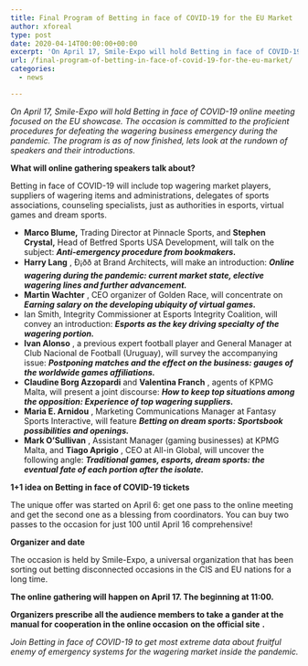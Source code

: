```yaml
---
title: Final Program of Betting in face of COVID-19 for the EU Market
author: xforeal 
type: post
date: 2020-04-14T00:00:00+00:00
excerpt: 'On April 17, Smile-Expo will hold Betting in face of COVID-19 online gathering focused on the EU market '
url: /final-program-of-betting-in-face-of-covid-19-for-the-eu-market/
categories:
  - news

---
```

_On April 17, Smile-Expo will hold_ _Betting in face of COVID-19_  _online meeting focused on the EU showcase. The occasion is committed to the proficient procedures for defeating the wagering business emergency during the pandemic. The program is as of now finished, lets look at the rundown of speakers and their introductions._ 

**What will online gathering speakers talk about?** 

Betting in face of COVID-19 will include top wagering market players, suppliers of wagering items and administrations, delegates of sports associations, counseling specialists, just as authorities in esports, virtual games and dream sports. 

  * **Marco Blume,** Trading Director at Pinnacle Sports, and **Stephen Crystal,** Head of Betfred Sports USA Development, will talk on the subject: **_Anti-emergency procedure from bookmakers._** 
  * **Harry Lang** , Ð¡ðð at Brand Architects, will make an introduction: **_Online wagering during the pandemic: current market state, elective wagering lines and further advancement._** 
  * **Martin Wachter** , CEO organizer of Golden Race, will concentrate on **_Earning salary on the developing ubiquity of virtual games._** 
  * Ian Smith, Integrity Commissioner at Esports Integrity Coalition, will convey an introduction: **_Esports as the key driving specialty of the wagering portion._** 
  * **Ivan Alonso** , a previous expert football player and General Manager at Club Nacional de Football (Uruguay), will survey the accompanying issue: **_Postponing matches and the effect on the business: gauges of the worldwide games affiliations._** 
  * **Claudine Borg Azzopardi** and **Valentina Franch** , agents of KPMG Malta, will present a joint discourse: **_How to keep top situations among the opposition: Experience of top wagering suppliers._** 
  * **Maria E. Arnidou** , Marketing Communications Manager at Fantasy Sports Interactive, will feature **_Betting on dream sports: Sportsbook possibilities and openings._** 
  * **Mark O&#8217;Sullivan** , Assistant Manager (gaming businesses) at KPMG Malta, and **Tiago Aprigio** , CEO at All-in Global, will uncover the following angle: **_Traditional games, esports, dream sports: the eventual fate of each portion after the isolate._** 

**1+1 idea on Betting in face of COVID-19 tickets** 

The unique offer was started on April 6: get one pass to the online meeting and get the second one as a blessing from coordinators. You can buy two passes to the occasion for just 100 until April 16 comprehensive! 

**Organizer and date** 

The occasion is held by Smile-Expo, a universal organization that has been sorting out betting disconnected occasions in the CIS and EU nations for a long time. 

**The online gathering will happen on April 17. The beginning at 11:00.** 

**Organizers prescribe all the audience members to take a gander at the manual for cooperation in the online occasion** **on the official site** **.** 

_Join Betting in face of COVID-19 to get most extreme data about fruitful enemy of emergency systems for the wagering market inside the pandemic._